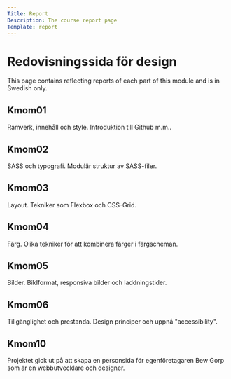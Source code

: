 ```yaml
---
Title: Report
Description: The course report page
Template: report
---
```


Redovisningssida för design
==================

<p class="report-intro">This page contains reflecting reports of each part of this module and is in Swedish only.</p>

<div class="kmom-box">
    <h2> Kmom01 <a href="report/kmom01" aria-label="Go to kmom01 report"><i class="fas fa-arrow-circle-right"></i></a></h2>
    <p>Ramverk, innehåll och style. Introduktion till Github m.m..</p>
</div>

<div class="kmom-box">
    <h2> Kmom02 <a href="report/kmom02" aria-label="Go to kmom02 report"><i class="fas fa-arrow-circle-right"></i></a></h2>
    <p>SASS och typografi. Modulär struktur av SASS-filer.</p>
</div>

<div class="kmom-box">
    <h2> Kmom03 <a href="report/kmom03" aria-label="Go to kmom03 report"><i class="fas fa-arrow-circle-right"></i></a></h2>
    <p>Layout. Tekniker som Flexbox och CSS-Grid.</p>
</div>

<div class="kmom-box">
    <h2> Kmom04 <a href="report/kmom04" aria-label="Go to kmom04 report"><i class="fas fa-arrow-circle-right"></i></a></h2>
    <p>Färg. Olika tekniker för att kombinera färger i färgscheman.</p>
</div>

<div class="kmom-box">
    <h2> Kmom05 <a href="report/kmom05" aria-label="Go to kmom05 report"><i class="fas fa-arrow-circle-right"></i></a></h2>
    <p>Bilder. Bildformat, responsiva bilder och laddningstider.</p>
</div>

<div class="kmom-box">
    <h2> Kmom06 <a href="report/kmom06" aria-label="Go to kmom06 report"><i class="fas fa-arrow-circle-right"></i></a></h2>
    <p>Tillgänglighet och prestanda. Design principer och uppnå "accessibility".</p>
</div>

<div class="kmom-box project">
    <h2> Kmom10 <a href="report/kmom10" aria-label="Go to kmom10 report"><i class="fas fa-arrow-circle-right"></i></a></h2>
    <p>Projektet gick ut på att skapa en personsida för egenföretagaren Bew Gorp som är en webbutvecklare och designer.</p>
</div>
